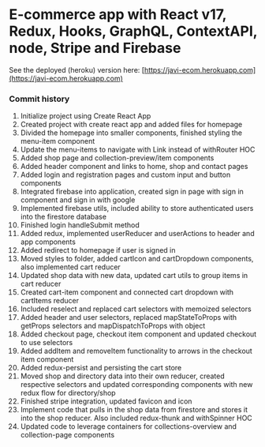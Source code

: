 # E-commerce app with React v17, Redux, Hooks, GraphQL, ContextAPI, node, Stripe and Firebase

See the deployed (heroku) version here: [https://javi-ecom.herokuapp.com](https://javi-ecom.herokuapp.com)

### Commit history

1. Initialize project using Create React App
2. Created project with create react app and added files for homepage
3. Divided the homepage into smaller components, finished styling the menu-item component
4. Update the menu-items to navigate with Link instead of withRouter HOC
5. Added shop page and collection-preview/item components
6. Added header component and links to home, shop and contact pages
7. Added login and registration pages and custom input and button components
8. Integrated firebase into application, created sign in page with sign in component and sign in with google
9. Implemented firebase utils, included ability to store authenticated users into the firestore database
10. Finished login handleSubmit method
11. Added redux, implemented userReducer and userActions to header and app components
12. Added redirect to homepage if user is signed in
13. Moved styles to folder, added cartIcon and cartDropdown components, also implemented cart reducer
14. Updated shop data with new data, updated cart utils to group items in cart reducer
15. Created cart-item component and connected cart dropdown with cartItems reducer
16. Included reselect and replaced cart selectors with memoized selectors
17. Added header and user selectors, replaced mapStateToProps with getProps selectors and mapDispatchToProps with object
18. Added checkout page, checkout item component and updated checkout to use selectors
19. Added addItem and removeItem functionality to arrows in the checkout item component
20. Added redux-persist and persisting the cart store
21. Moved shop and directory data into their own reducer, created respective selectors and updated corresponding components with new redux flow for directory/shop
22. Finished stripe integration, updated favicon and icon
23. Implement code that pulls in the shop data from firestore and stores it into the shop reducer. Also included redux-thunk and withSpinner HOC
24. Updated code to leverage containers for collections-overview and collection-page components
